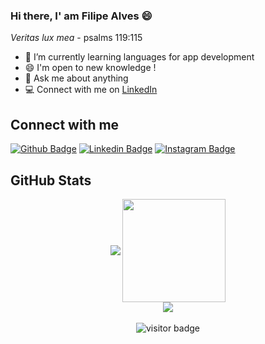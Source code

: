 ### Hi there, I' am Filipe Alves :smile:

<i>Veritas lux mea</i> - psalms 119:115

- 🌱 I’m currently learning languages for app development
- 😄 I'm open to new knowledge !
- 💬 Ask me about anything
- 💻 Connect with me on [LinkedIn](https://www.linkedin.com/in/filipe-alves-886a64131/)

## Connect with me

[![Github Badge](https://img.shields.io/badge/-Github-000?style=flat-square&logo=Github&logoColor=white&link=https://github.com/FilipeAlvesPRG/)](https://github.com/FilipeAlvesPRG/)
[![Linkedin Badge](https://img.shields.io/badge/-LinkedIn-blue?style=flat-square&logo=Linkedin&logoColor=white&link=https://www.linkedin.com/in/filipe-alves-886a64131/)](https://www.linkedin.com/in/filipe-alves-886a64131/)
[![Instagram Badge](https://img.shields.io/badge/-Instagram-e4717a?style=flat-square&labelColor=e4717a&logo=instagram&logoColor=white&link=https://https://www.instagram.com/filipealves11/)](https://www.instagram.com/filipealvesskeys/)

## GitHub Stats

<p align="center">
	<img align="center" src="https://github-readme-stats.vercel.app/api/top-langs/?username=FilipeAlvesPRG&layout=compact">
	<img height="165" align="center" src="https://github-readme-stats.vercel.app/api?username=FilipeAlvesPRG&show_icons=true"><br>
	<img align="center" src="http://github-readme-streak-stats.herokuapp.com?user=FilipeAlvesPRG&hide_border=true&date_format=j%20M%5B%20Y%5D"><br><br>
	<img src="https://visitor-badge.glitch.me/badge?page_id=FilipeAlvesPRG.FilipeAlvesPRG" alt="visitor badge"/>
</p>
